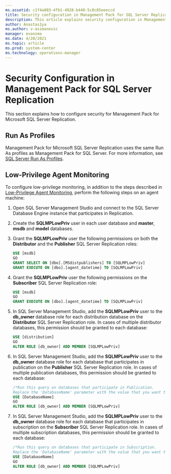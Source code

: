 ```yaml
---
ms.assetid: c1f4a003-4fb1-4928-b440-5c8c85eeeccd
title: Security configuration in Management Pack for SQL Server Replication
description: This article explains security configuration in Management Pack for SQL Server Replication
author: Anastas1ya
ms.author: v-asimanovic
manager: evansma
ms.date: 4/20/2021
ms.topic: article
ms.prod: system-center
ms.technology: operations-manager
---
```


# Security Configuration in Management Pack for SQL Server Replication

This section explains how to configure security for Management Pack for Microsoft SQL Server Replication.

## Run As Profiles

Management Pack for Microsoft SQL Server Replication uses the same Run As profiles as Management Pack for SQL Server. For more information, see [SQL Server Run As Profiles](sql-server-management-pack-run-as-profiles.md).

## Low-Privilege Agent Monitoring

To configure low-privilege monitoring, in addition to the steps described in [Low-Privilege Agent Monitoring](sql-server-management-pack-low-privilege-monitoring.md), perform the following steps on an agent machine:

1. Open SQL Server Management Studio and connect to the SQL Server Database Engine instance that participates in Replication.

2. Create the **SQLMPLowPriv** user in each user database and **master**, **msdb** and **model** databases.

3. Grant the **SQLMPLowPriv** user the following permissions on both the **Distributor** and the **Publisher** SQL Server Replication roles:

    ```SQL
    USE [msdb]
    GO
    GRANT SELECT ON [dbo].[MSdistpublishers] TO [SQLMPLowPriv]
    GRANT EXECUTE ON [dbo].[agent_datetime] TO [SQLMPLowPriv]
    ```

4. Grant the **SQLMPLowPriv** user the following permissions on the **Subscriber** SQL Server Replication role:

    ```SQL
    USE [msdb]
    GO
    GRANT EXECUTE ON [dbo].[agent_datetime] TO [SQLMPLowPriv]
    ```

5. In SQL Server Management Studio, add the **SQLMPLowPriv** user to the **db_owner** database role for each distribution database on the **Distributor** SQL Server Replication role. In cases of multiple distributor databases, this permission should be granted to each database:

    ```SQL
    USE [distribution]
    GO
    ALTER ROLE [db_owner] ADD MEMBER [SQLMPLowPriv]
    ```

6. In SQL Server Management Studio, add the **SQLMPLowPriv** user to the **db_owner** database role for each database that participates in publication on the **Publisher** SQL Server Replication role. In cases of multiple publication databases, this permission should be granted to each database:

    ```SQL
    /*Run this query on databases that participate in Publication.
    Replace the 'DatabaseName' parameter with the value that you want to use.*/
    USE [DatabaseName]
    GO
    ALTER ROLE [db_owner] ADD MEMBER [SQLMPLowPriv]
    ```

7. In SQL Server Management Studio, add the **SQLMPLowPriv** user to the **db_owner** database role for each database that participates in subscription on the **Subscriber** SQL Server Replication role. In cases of multiple subscription databases, this permission should be granted to each database:

    ```SQL
    /*Run this query on databases that participate in Subscription.
    Replace the 'DatabaseName' parameter with the value that you want to use.*/
    USE [DatabaseName]
    GO
    ALTER ROLE [db_owner] ADD MEMBER [SQLMPLowPriv]
    ```
